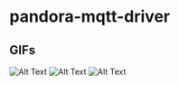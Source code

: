 # pandora-mqtt-driver

## GIFs
![Alt Text](images/ezgif.com-gif-maker.gif)
![Alt Text](images/ezgif.com-gif-maker-1.gif)
![Alt Text](images/ezgif.com-gif-maker-2.gif)
